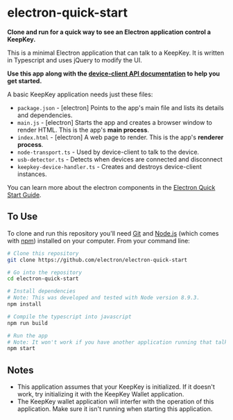 # electron-quick-start

**Clone and run for a quick way to see an Electron application control a KeepKey.**

This is a minimal Electron application that can talk to a KeepKey. It is written in Typescript and uses jQuery to modify the UI. 

**Use this app along with the [device-client API documentation](https://github.com/keepkey/device-client/blob/documentation-and-node-transport/README.md) to help you get started.**

A basic KeepKey application needs just these files:

- `package.json` - [electron] Points to the app's main file and lists its details and dependencies.
- `main.js` - [electron] Starts the app and creates a browser window to render HTML. This is the app's **main process**.
- `index.html` - [electron] A web page to render. This is the app's **renderer process**.
- `node-transport.ts` - Used by device-client to talk to the device.
- `usb-detector.ts` - Detects when devices are connected and disconnect
- `keepkey-device-handler.ts` - Creates and destroys device-client instances.

You can learn more about the electron components in the [Electron Quick Start Guide](https://electronjs.org/docs/tutorial/quick-start).

## To Use

To clone and run this repository you'll need [Git](https://git-scm.com) and [Node.js](https://nodejs.org/en/download/) (which comes with [npm](http://npmjs.com)) installed on your computer. From your command line:

```bash
# Clone this repository
git clone https://github.com/electron/electron-quick-start

# Go into the repository
cd electron-quick-start

# Install dependencies
# Note: This was developed and tested with Node version 8.9.3.
npm install

# Compile the typescript into javascript
npm run build

# Run the app
# Note: It won't work if you have another application running that talks to KeepKey
npm start
```

## Notes
- This application assumes that your KeepKey is initialized. If it doesn't work, try initializing it with the KeepKey
  Wallet application.
- The KeepKey wallet application will interfer with the operation of this application. Make sure it isn't running when
  starting this application.
 
